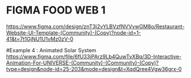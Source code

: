 # FIGMA FOOD WEB 1 
https://www.figma.com/design/znT3j2vYLBVzfNVVvwGM8o/Restaurant-Website-UI-Template-(Community)-(Copy)?node-id=1-41&t=7t1GjNU1U1vMz0zV-0

#Example 4 : Animated Solar System 
https://www.figma.com/file/6fU33jPArz9Lb4QuwTvXBq/3D-Interactive-Animation-For-UNIVERSE-(Community)-(Community)-(Copy)?type=design&node-id=25-203&mode=design&t=XqdQree4Vgw36grx-0
